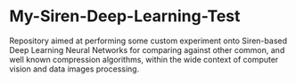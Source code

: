 # My-Siren-Deep-Learning-Test
Repository aimed at performing some custom experiment onto Siren-based Deep Learning Neural Networks for comparing against other common, and well known compression algorithms, within the wide context of computer vision and data images processing.
